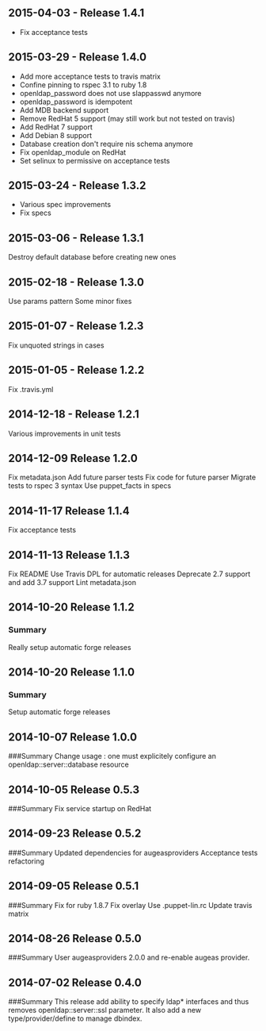 ## 2015-04-03 - Release 1.4.1

- Fix acceptance tests

## 2015-03-29 - Release 1.4.0

- Add more acceptance tests to travis matrix
- Confine pinning to rspec 3.1 to ruby 1.8
- openldap_password does not use slappasswd anymore
- openldap_password is idempotent
- Add MDB backend support
- Remove RedHat 5 support (may still work but not tested on travis)
- Add RedHat 7 support
- Add Debian 8 support
- Database creation don't require nis schema anymore
- Fix openldap_module on RedHat
- Set selinux to permissive on acceptance tests

## 2015-03-24 - Release 1.3.2

- Various spec improvements
- Fix specs

## 2015-03-06 - Release 1.3.1

Destroy default database before creating new ones

## 2015-02-18 - Release 1.3.0

Use params pattern
Some minor fixes

## 2015-01-07 - Release 1.2.3

Fix unquoted strings in cases

## 2015-01-05 - Release 1.2.2

Fix .travis.yml

## 2014-12-18 - Release 1.2.1

Various improvements in unit tests

## 2014-12-09 Release 1.2.0
Fix metadata.json
Add future parser tests
Fix code for future parser
Migrate tests to rspec 3 syntax
Use puppet_facts in specs

## 2014-11-17 Release 1.1.4
Fix acceptance tests

## 2014-11-13 Release 1.1.3
Fix README
Use Travis DPL for automatic releases
Deprecate 2.7 support and add 3.7 support
Lint metadata.json

## 2014-10-20 Release 1.1.2
### Summary
Really setup automatic forge releases

## 2014-10-20 Release 1.1.0
### Summary
Setup automatic forge releases

## 2014-10-07 Release 1.0.0
###Summary
Change usage : one must explicitely configure an openldap::server::database resource

## 2014-10-05 Release 0.5.3
###Summary
Fix service startup on RedHat

## 2014-09-23 Release 0.5.2
###Summary
Updated dependencies for augeasproviders
Acceptance tests refactoring

## 2014-09-05 Release 0.5.1
###Summary
Fix for ruby 1.8.7
Fix overlay
Use .puppet-lin.rc
Update travis matrix

## 2014-08-26 Release 0.5.0
###Summary
User augeasproviders 2.0.0 and re-enable augeas provider.

## 2014-07-02 Release 0.4.0
###Summary
This release add ability to specify ldap* interfaces and thus removes openldap::server::ssl parameter. It also add a new type/provider/define to manage dbindex.

